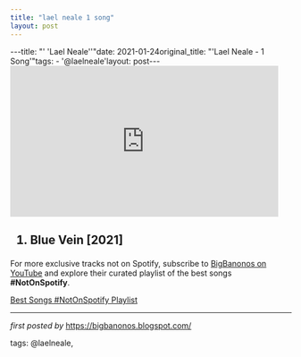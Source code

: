 ```yaml
---
title: "lael neale 1 song"
layout: post
---
```

---title: "' 'Lael Neale''"date: 2021-01-24original_title: "'Lael Neale - 1 Song'"tags:  - '@laelneale'layout: post---<iframe frameborder="0" height="270" src="https://youtube.com/embed/XQ4KobnpZcY" width="480"></iframe><div><h2><ol><li>Blue Vein [2021]</li></ol></h2></div><!--Subscribe and Playlist Links--><div>    <p>For more exclusive tracks not on Spotify, subscribe to <a href="https://www.youtube.com/@BigBanonos" target="_blank">BigBanonos on YouTube</a> and explore their curated playlist of the best songs <strong>#NotOnSpotify</strong>.</p>    <p><a href="https://www.youtube.com/playlist?list=PLtuNtuTatqI0kFahUCbtbfenC_ET5O_tr" target="_blank">Best Songs #NotOnSpotify Playlist<br /></a></p></div><hr /><p><em>first posted by</em> <a href="https://bigbanonos.blogspot.com/" rel="noopener" target="_new">https://bigbanonos.blogspot.com/</a></p><p>tags: @laelneale,</p>